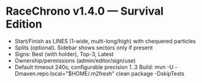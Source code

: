 # RaceChrono v1.4.0 — Survival Edition
- Start/Finish as LINES (1-wide, multi-long/high) with chequered particles
- Splits (optional). Sidebar shows sectors only if present
- Signs: Best (with holder), Top-3, Latest
- Ownership/permissions (admin/editor/sign/use)
- Default timeout 240s; configurable precision 1..3
Build:
  mvn -U -Dmaven.repo.local="$HOME/.m2fresh" clean package -DskipTests
